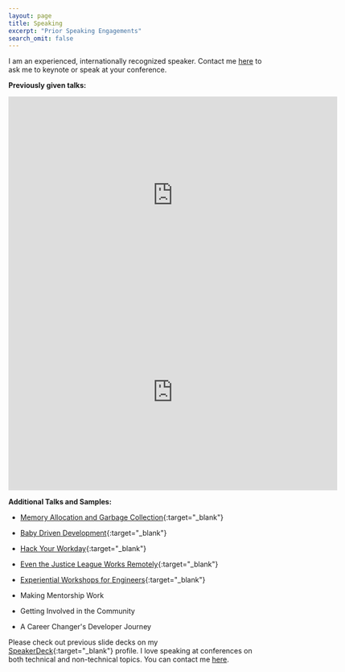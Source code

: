 ```yaml
---
layout: page
title: Speaking
excerpt: "Prior Speaking Engagements"
search_omit: false
---
```


I am an experienced, internationally recognized speaker. Contact me [here](mailto:asheren@gmail.com) to ask me to keynote or speak at your conference.

**Previously given talks:**

<iframe width="654" height="391" src="https://www.youtube.com/embed/PzSvAbceTVE" frameborder="0" allow="autoplay; encrypted-media" allowfullscreen alt="Angelina Ballerina Learns about Memory Allocation"></iframe>

<iframe width="654" height="391" src="https://www.youtube.com/embed/EndmLEaKPw8" frameborder="0" allow="autoplay; encrypted-media" allowfullscreen alt="BDD: Baby Driven Development"></iframe>


**Additional Talks and Samples:**

* [Memory Allocation and Garbage Collection](https://www.youtube.com/watch?v=PzSvAbceTVE){:target="_blank"}

* [Baby Driven Development](http://confreaks.tv/videos/rubyconf2018-bdd-baby-driven-development){:target="_blank"}

* [Hack Your Workday](https://www.youtube.com/watch?v=T0zL4xrnAhU&list=PLMdKdUWTtMY_yZCeVaTG4zG0jpPFzjIrI&t=4s&index=11){:target="_blank"}

* [Even the Justice League Works Remotely](http://confreaks.tv/videos/rubyconf2016-even-the-justice-league-works-remotely){:target="_blank"}

* [Experiential Workshops for Engineers](https://www.youtube.com/watch?v=FI-WvXYCmIM&index=7&t=2s&list=PLBzScQzZ83I8aBUZtZXNWZkWKEgWRffH6){:target="_blank"}

* Making Mentorship Work

* Getting Involved in the Community

* A Career Changer's Developer Journey

Please check out previous slide decks on my [SpeakerDeck](https://speakerdeck.com/asheren){:target="_blank"} profile. I love speaking at conferences on both technical and non-technical topics. You can contact me [here](mailto:asheren@gmail.com).
